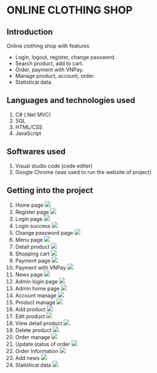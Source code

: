 # ONLINE CLOTHING SHOP
## Introduction
Online clothing shop with features
- Login, logout, register, change password.
- Search product, add to cart.
- Order, payment with VNPay.
- Manage product, account, order.
- Statistical data.
## Languages and technologies used
1. C# (.Net MVC)
2. SQL
3. HTML/CSS
4. JavaScript
## Softwares used
1. Visual studio code (code editer)
2. Google Chrome (was used to run the website of project)
## Getting into the project
1. Home page
   ![](./demo/Picture3.png)
2. Register page
   ![](./demo/Picture4.png)
3. Login page
   ![](./demo/Picture5.png)
4. Login success
   ![](./demo/Picture6.png)
5. Change password page
   ![](./demo/Picture7.png)
6. Menu page
   ![](./demo/Picture8.png)
7. Detail product
   ![](./demo/Picture9.png)
8. Shopping cart
   ![](./demo/Picture10.png)
9. Payment page
    ![](./demo/Picture11.png)
10. Payment with VNPay
    ![](./demo/Picture12.png)
11. News page
    ![](./demo/Picture13.png)
12. Admin login page
    ![](./demo/Picture14.png)
13. Admin home page
    ![](./demo/Picture15.png)
14. Account manage
    ![](./demo/Picture16.png)
15. Product manage
    ![](./demo/Picture17.png)
16. Add product
    ![](./demo/Picture18.png)
17. Edit product
    ![](./demo/Picture19.png)
18. View detail product
    ![](./demo/Picture20.png)
19. Delete product
    ![](./demo/Picture21.png)
20. Order manage
    ![](./demo/Picture22.png)
21. Update status of order
    ![](./demo/Picture23.png)
22. Order Information
    ![](./demo/Picture24.png)
23. Add news
    ![](./demo/Picture25.png)
24. Statistical data
    ![](./demo/Picture26.png)


